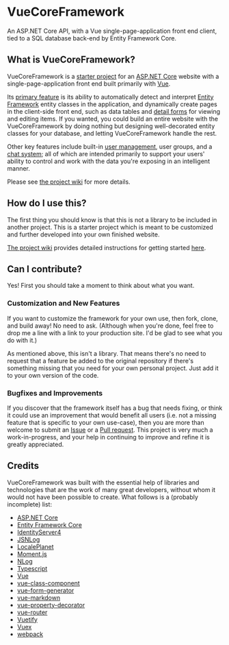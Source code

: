 # VueCoreFramework

An ASP.NET Core API, with a Vue single-page-application front end client, tied to a SQL database back-end by Entity Framework Core.

## What is VueCoreFramework?
VueCoreFramework is a [starter project](https://github.com/WilStead/VueCoreFramework/wiki/Building-the-project) for an [ASP.NET Core](https://docs.microsoft.com/en-us/aspnet/core/) website with a single-page-application front end built primarily with [Vue](https://vuejs.org/).

Its [primary feature](https://github.com/WilStead/VueCoreFramework/wiki) is its ability to automatically detect and interpret [Entity Framework](https://docs.microsoft.com/en-us/ef/core/) entity classes in the application, and dynamically create pages in the client-side front end, such as data tables and [detail forms](https://github.com/WilStead/VueCoreFramework/wiki/Data-forms) for viewing and editing items. If you wanted, you could build an entire website with the VueCoreFramework by doing nothing but designing well-decorated entity classes for your database, and letting VueCoreFramework handle the rest.

Other key features include built-in [user management](https://github.com/WilStead/VueCoreFramework/wiki/User-management), user groups, and a [chat system](https://github.com/WilStead/VueCoreFramework/wiki/Chat); all of which are intended primarily to support your users' ability to control and work with the data you're exposing in an intelligent manner.

Please see [the project wiki](https://github.com/WilStead/VueCoreFramework/wiki) for more details.

## How do I use this?
The first thing you should know is that this is not a library to be included in another project. This is a starter project which is meant to be customized and further developed into your own finished website.

[The project wiki](https://github.com/WilStead/VueCoreFramework/wiki) provides detailed instructions for getting started [here](https://github.com/WilStead/VueCoreFramework/wiki/Building-the-project).

## Can I contribute?
Yes! First you should take a moment to think about what you want.

### Customization and New Features
If you want to customize the framework for your own use, then fork, clone, and build away! No need to ask. (Although when you're done, feel free to drop me a line with a link to your production site. I'd be glad to see what you do with it.)

As mentioned above, this isn't a library. That means there's no need to request that a feature be added to the original repository if there's something missing that you need for your own personal project. Just add it to your own version of the code.

### Bugfixes and Improvements
If you discover that the framework itself has a bug that needs fixing, or think it could use an improvement that would benefit all users (i.e. not a missing feature that is specific to your own use-case), then you are more than welcome to submit an [Issue](https://help.github.com/articles/about-issues/) or a [Pull request](https://help.github.com/articles/about-pull-requests/). This project is very much a work-in-progress, and your help in continuing to improve and refine it is greatly appreciated.

## Credits
VueCoreFramework was built with the essential help of libraries and technologies that are the work of many great developers, without whom it would not have been possible to create. What follows is a (probably incomplete) list:
* [ASP.NET Core](https://docs.microsoft.com/en-us/aspnet/core/)
* [Entity Framework Core](https://docs.microsoft.com/en-us/ef/core/)
* [IdentityServer4](http://identityserver.io/)
* [JSNLog](http://nodejs.jsnlog.com/)
* [LocalePlanet](http://www.localeplanet.com/)
* [Moment.js](http://momentjs.com/)
* [NLog](http://nlog-project.org/)
* [Typescript](http://www.typescriptlang.org/)
* [Vue](https://vuejs.org/)
* [vue-class-component](https://github.com/vuejs/vue-class-component)
* [vue-form-generator](https://github.com/icebob/vue-form-generator)
* [vue-markdown](https://github.com/miaolz123/vue-markdown)
* [vue-property-decorator](https://github.com/kaorun343/vue-property-decorator)
* [vue-router](https://github.com/vuejs/vue-router)
* [Vuetify](https://vuetifyjs.com/)
* [Vuex](https://github.com/vuejs/vuex)
* [webpack](https://github.com/webpack/webpack)